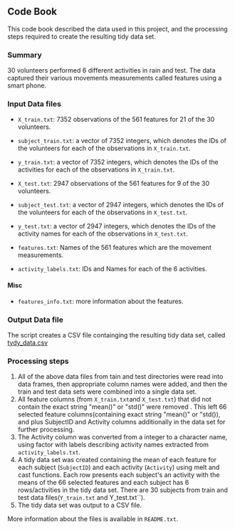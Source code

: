 ## Code Book

This code book described the data used in this project, and the processing steps required to create the resulting tidy data set.

### Summary

30 volunteers performed 6 different activities in rain and test. The data captured their various movements measurements called features using a smart phone.

### Input Data files

* `X_train.txt`: 7352 observations of the 561 features for 21 of the 30 volunteers.
* `subject_train.txt`: a vector of 7352 integers, which denotes the IDs of the volunteers for each of the observations in `X_train.txt`.
* `y_train.txt`: a vector of 7352 integers, which denotes the IDs of the activities for each of the observations in `X_train.txt`.

* `X_test.txt`: 2947 observations of the 561 features for 9 of the 30 volunteers.
* `subject_test.txt`: a vector of 2947 integers, which denotes the IDs of the volunteers for each of the observations in `X_test.txt`.
* `y_test.txt`: a vector of 2947 integers, which denotes the IDs of the activity names for each of the observations in `X_test.txt`.


* `features.txt`: Names of the 561 features which are the movement measurements.
* `activity_labels.txt`: IDs and Names for each of the 6 activities.

#### Misc
* `features_info.txt`: more information about the features.

### Output Data file
The script creates a CSV file containging the resulting tidy data set, called [tydy_data.csv](tidy_data.csv) 

### Processing steps

1. All of the above data files from tain and test directories were read into data frames, then appropriate column names were added, and then the train  and test data sets were combined into a single data set.
2. All feature columns (from `X_train.txt`and `X_test.txt`) that did not contain the exact string "mean()" or "std()" were removed . This left 66 selected feature columns(containing exact string "mean()" or "std()), and plus SubjectID and Activity columns additionally in the data set for further processing.
3. The Activity column was converted from a integer to a character name, using factor with labels describing activity names extracted from `activity_labels.txt`.
4. A tidy data set was created containing the mean of each feature for each subject (`SubjectID`) and each activity (`Activity`) using melt and cast functions. Each row presents each subject's an activity with the means of the 66 selected features and each subject has 6 rows/activities in the tidy data set. There are 30 subjects from train and test data files(`Y_train.txt` and Y_test.txt``). 
5. The tidy data set was output to a CSV file.


More information about the files is available in `README.txt`.  
